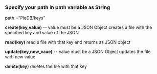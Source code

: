 <h3>Specify your path in path variable as String</h3>

path ="PieDB/keys"

<strong>create(key,value)</strong> -- value must be a JSON Object
    creates a file with the specified key and value of the JSON

<strong>read(key)</strong>
    read a file with that key and returns as JSON object

<strong>update(key,new_vaue)</strong> -- value must be a JSON Object
    updates the file with new value

<strong>delete(key)</strong> 
    deletes the file with that key
